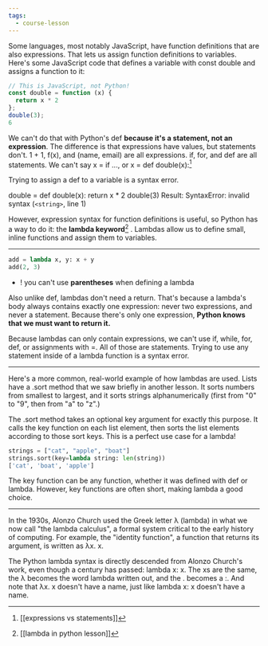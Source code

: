 ```yaml
---
tags:
  - course-lesson
---
```

Some languages, most notably JavaScript, have function definitions that are also expressions. That lets us assign function definitions to variables. Here's some JavaScript code that defines a variable with const double and assigns a function to it:

```js
// This is JavaScript, not Python!
const double = function (x) {
  return x * 2
};
double(3);
6
```

We can't do that with Python's def **because it's a statement, not an expression**. 
The difference is that expressions have values, but statements don't. 1 + 1, f(x), and (name, email) are all expressions. if, for, and def are all statements. We can't say x = if ..., or x = def double(x):[^1]

Trying to assign a def to a variable is a syntax error.

>
double = def double(x): return x * 2
double(3)
Result:
SyntaxError: invalid syntax (`<string>`, line 1)

However, expression syntax for function definitions is useful, so Python has a way to do it: the **lambda keyword**[^2] . Lambdas allow us to define small, inline functions and assign them to variables.
___

```python
add = lambda x, y: x + y
add(2, 3)
```

- ! you can't use **parentheses**  when defining a lambda

Also unlike def, lambdas don't need a return. That's because a lambda's body always contains exactly one expression: never two expressions, and never a statement. Because there's only one expression, **Python knows that we must want to return it.**

Because lambdas can only contain expressions, we can't use if, while, for, def, or assignments with =. All of those are statements. Trying to use any statement inside of a lambda function is a syntax error.

____

Here's a more common, real-world example of how lambdas are used. Lists have a .sort method that we saw briefly in another lesson. It sorts numbers from smallest to largest, and it sorts strings alphanumerically (first from "0" to "9", then from "a" to "z".)

The .sort method takes an optional key argument for exactly this purpose. It calls the key function on each list element, then sorts the list elements according to those sort keys. This is a perfect use case for a lambda!

```python
strings = ["cat", "apple", "boat"]
strings.sort(key=lambda string: len(string))
['cat', 'boat', 'apple']
```

The key function can be any function, whether it was defined with def or lambda. However, key functions are often short, making lambda a good choice.

___

In the 1930s, Alonzo Church used the Greek letter λ (lambda) in what we now call "the lambda calculus", a formal system critical to the early history of computing. For example, the "identity function", a function that returns its argument, is written as λx. x.

The Python lambda syntax is directly descended from Alonzo Church's work, even though a century has passed: lambda x: x. The xs are the same, the λ becomes the word lambda written out, and the . becomes a :. And note that λx. x doesn't have a name, just like lambda x: x doesn't have a name.


[^1]: [[expressions vs statements]]
[^2]: [[lambda in python lesson]]